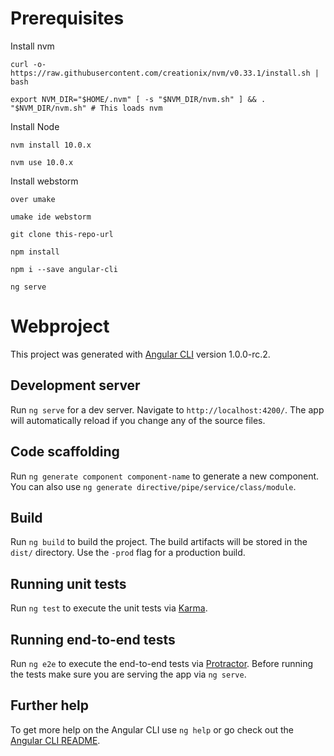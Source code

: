 # Prerequisites
Install nvm

`curl -o- https://raw.githubusercontent.com/creationix/nvm/v0.33.1/install.sh | bash`

`export NVM_DIR="$HOME/.nvm"
 [ -s "$NVM_DIR/nvm.sh" ] && . "$NVM_DIR/nvm.sh" # This loads nvm`
 
Install Node

`nvm install 10.0.x`

`nvm use 10.0.x`


Install webstorm

`over umake`

`umake ide webstorm`

`git clone this-repo-url`

`npm install`

`npm i --save angular-cli`

`ng serve`

# Webproject

This project was generated with [Angular CLI](https://github.com/angular/angular-cli) version 1.0.0-rc.2.

## Development server

Run `ng serve` for a dev server. Navigate to `http://localhost:4200/`. The app will automatically reload if you change any of the source files.

## Code scaffolding

Run `ng generate component component-name` to generate a new component. You can also use `ng generate directive/pipe/service/class/module`.

## Build

Run `ng build` to build the project. The build artifacts will be stored in the `dist/` directory. Use the `-prod` flag for a production build.

## Running unit tests

Run `ng test` to execute the unit tests via [Karma](https://karma-runner.github.io).

## Running end-to-end tests

Run `ng e2e` to execute the end-to-end tests via [Protractor](http://www.protractortest.org/).
Before running the tests make sure you are serving the app via `ng serve`.

## Further help

To get more help on the Angular CLI use `ng help` or go check out the [Angular CLI README](https://github.com/angular/angular-cli/blob/master/README.md).
